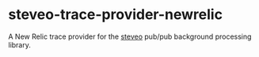 # steveo-trace-provider-newrelic

A New Relic trace provider for the
[steveo](https://github.com/ordermentum/steveo) pub/pub background processing
library.
